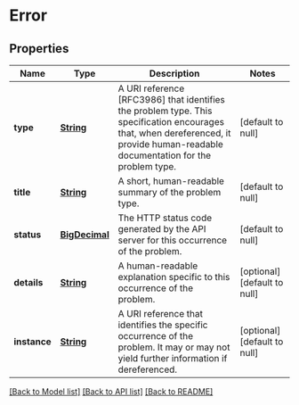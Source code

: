# Error
## Properties

Name | Type | Description | Notes
------------ | ------------- | ------------- | -------------
**type** | [**String**](string.md) | A URI reference [RFC3986] that identifies the problem type. This specification encourages that, when dereferenced, it provide human-readable documentation for the problem type.  | [default to null]
**title** | [**String**](string.md) | A short, human-readable summary of the problem  type. | [default to null]
**status** | [**BigDecimal**](number.md) | The HTTP status code generated by the API server for this occurrence of the problem. | [default to null]
**details** | [**String**](string.md) | A human-readable explanation specific to this occurrence of the problem. | [optional] [default to null]
**instance** | [**String**](string.md) | A URI reference that identifies the specific occurrence of the problem. It may or may not yield further information if dereferenced.  | [optional] [default to null]

[[Back to Model list]](../README.md#documentation-for-models) [[Back to API list]](../README.md#documentation-for-api-endpoints) [[Back to README]](../README.md)

